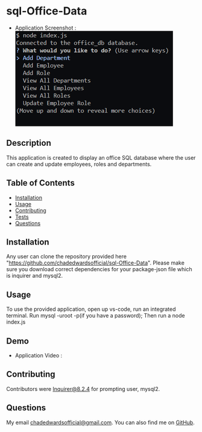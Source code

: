 # sql-Office-Data
  - Application Screenshot : ![Alt text](image.png)
  
  ## Description
  This application is created to display an office SQL database where the user can create and update employees, roles and departments. 
  
  ## Table of Contents
  - [Installation](#installation)
  - [Usage](#usage)
  - [Contributing](#contributing)
  - [Tests](#tests)
  - [Questions](#questions)
  
  ## Installation
  Any user can clone the repository provided here "https://github.com/chadedwardsofficial/sql-Office-Data". Please make sure you download correct dependencies for your package-json file which is inquirer and mysql2.
  
  ## Usage
  To use the provided application, open up vs-code, run an integrated terminal. Run mysql -uroot -p(if you have a password);
  Then run a node index.js
  
  ## Demo
  - Application Video :  
  
  ## Contributing
  Contributors were Inquirer@8.2.4 for prompting user, mysql2. 
  

  ## Questions
  My email [chadedwardsofficial@gmail.com](mailto:chadedwardsofficial@gmail.com). You can also find me on [GitHub](https://github.com/chadedwardsofficial).
  